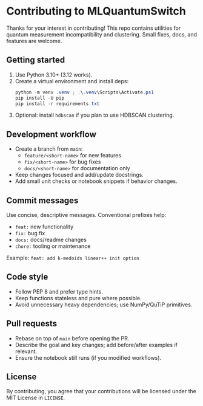 # Contributing to MLQuantumSwitch

Thanks for your interest in contributing! This repo contains utilities for quantum measurement incompatibility and clustering. Small fixes, docs, and features are welcome.

## Getting started
1. Use Python 3.10+ (3.12 works).
2. Create a virtual environment and install deps:
   ```powershell
   python -m venv .venv ; .\.venv\Scripts\Activate.ps1
   pip install -U pip
   pip install -r requirements.txt
   ```
3. Optional: install `hdbscan` if you plan to use HDBSCAN clustering.

## Development workflow
- Create a branch from `main`:
  - `feature/<short-name>` for new features
  - `fix/<short-name>` for bug fixes
  - `docs/<short-name>` for documentation only
- Keep changes focused and add/update docstrings.
- Add small unit checks or notebook snippets if behavior changes.

## Commit messages
Use concise, descriptive messages. Conventional prefixes help:
- `feat:` new functionality
- `fix:` bug fix
- `docs:` docs/readme changes
- `chore:` tooling or maintenance

Example: `feat: add k-medoids linear++ init option`

## Code style
- Follow PEP 8 and prefer type hints.
- Keep functions stateless and pure where possible.
- Avoid unnecessary heavy dependencies; use NumPy/QuTiP primitives.

## Pull requests
- Rebase on top of `main` before opening the PR.
- Describe the goal and key changes; add before/after examples if relevant.
- Ensure the notebook still runs (if you modified workflows).

## License
By contributing, you agree that your contributions will be licensed under the MIT License in `LICENSE`.
